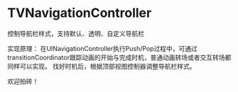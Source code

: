 # TVNavigationController
控制导航栏样式，支持默认、透明、自定义导航栏

实现原理：
在UINavigationController执行Push/Pop过程中，可通过transitionCoordinator跟踪动画的开始与完成时机，普通动画转场或者交互转场都同样可以实现。
找好时机后，根据顶部视图控制器调整导航栏样式。

欢迎拍砖！
